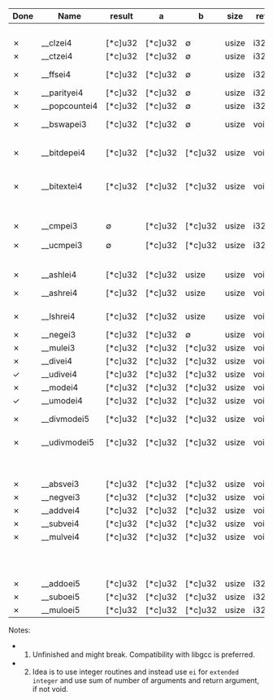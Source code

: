 | Done | Name  | result| a     | b     | size| ret   | Comment                |
| ---- | ----- | ----- | ----- | ----- | --- | ----- |----------------------  |
| |            |       |       |       |     |       |**BigInt Bit Operation**|
|✗|__clzei4    |[*c]u32|[*c]u32|   ∅   |usize| i32   |count leading zeros     |
|✗|__ctzei4    |[*c]u32|[*c]u32|   ∅   |usize| i32   |count trailing zeros    |
|✗|__ffsei4    |[*c]u32|[*c]u32|   ∅   |usize| i32   |find least significant 1bit|
|✗|__parityei4 |[*c]u32|[*c]u32|   ∅   |usize| i32   |bit parity              |
|✗|__popcountei4|[*c]u32|[*c]u32|  ∅   |usize| i32   |bit population          |
|✗|__bswapei3  |[*c]u32|[*c]u32|   ∅   |usize|void   |byte swap    TODO: which bytes? |
|✗|__bitdepei4 |[*c]u32|[*c]u32|[*c]u32|usize|void   |a left-aligned into positions by b TODO: bitsizes?|
|✗|__bitextei4 |[*c]u32|[*c]u32|[*c]u32|usize|void   |a selected by b right-aligned into result TODO: bitsizes?|
| |            |       |       |       |     |       |**BigInt Comparison**   |
|✗|__cmpei3    |   ∅   |[*c]u32|[*c]u32|usize| i32   |`(a<b) -> 0, (a==b) -> 1, (a>b) -> 2` |
|✗|__ucmpei3   |   ∅   |[*c]u32|[*c]u32|usize| i32   |`(a<b) -> 0, (a==b) -> 1, (a>b) -> 2` |
| |            |       |       |       |     |       |**BigInt Arithmetic**   |
|✗|__ashlei4   |[*c]u32|[*c]u32|usize  |usize|void   | `res=a<<b`             |
|✗|__ashrei4   |[*c]u32|[*c]u32|usize  |usize|void   | `res=a>>b` arithmetic (sign fill)|
|✗|__lshrei4   |[*c]u32|[*c]u32|usize  |usize|void   | `res=a>>b` loigcal (zero fill)|
|✗|__negei3    |[*c]u32|[*c]u32|   ∅   |usize|void   | `-a`                   |
|✗|__mulei3    |[*c]u32|[*c]u32|[*c]u32|usize|void   | `a * b`                |
|✗|__divei4    |[*c]u32|[*c]u32|[*c]u32|usize|void   | `a / b`                |
|✓|__udivei4   |[*c]u32|[*c]u32|[*c]u32|usize|void   | `a / b`                |
|✗|__modei4    |[*c]u32|[*c]u32|[*c]u32|usize|void   | `a % b`                |
|✓|__umodei4   |[*c]u32|[*c]u32|[*c]u32|usize|void   | `a % b`                |
|✗|__divmodei5 |[*c]u32|[*c]u32|[*c]u32|usize|void   | `res1=a/b, res2=a%b` Alg D by Knuth |
|✗|__udivmodei5|[*c]u32|[*c]u32|[*c]u32|usize|void   | `res1=a/b, res2=a%b` Alg D by Knuth |
| |            |       |       |       |     |       |**BigInt Arithmetic with Trapping Overflow**|
|✗|__absvei3   |[*c]u32|[*c]u32|[*c]u32|usize|void   | `abs(a)                |
|✗|__negvei3   |[*c]u32|[*c]u32|[*c]u32|usize|void   | `-a`                   |
|✗|__addvei4   |[*c]u32|[*c]u32|[*c]u32|usize|void   | `a + b`                |
|✗|__subvei4   |[*c]u32|[*c]u32|[*c]u32|usize|void   | `a - b`                |
|✗|__mulvei4   |[*c]u32|[*c]u32|[*c]u32|usize|void   | `a * b`                |
| |            |       |       |       |     |       |**BigInt Arithmetic which Return on Overflow**[^noptr_faster]|
|✗|__addoei5   |[*c]u32|[*c]u32|[*c]u32|usize|i32    | `a + b`                |
|✗|__suboei5   |[*c]u32|[*c]u32|[*c]u32|usize|i32    | `a - b`                |
|✗|__muloei5   |[*c]u32|[*c]u32|[*c]u32|usize|i32    | `a * b`                |

Notes:
- 1. Unfinished and might break. Compatibility with libgcc is preferred.
- 2. Idea is to use integer routines and instead use `ei` for `extended integer`
and use sum of number of arguments and return argument, if not void.
